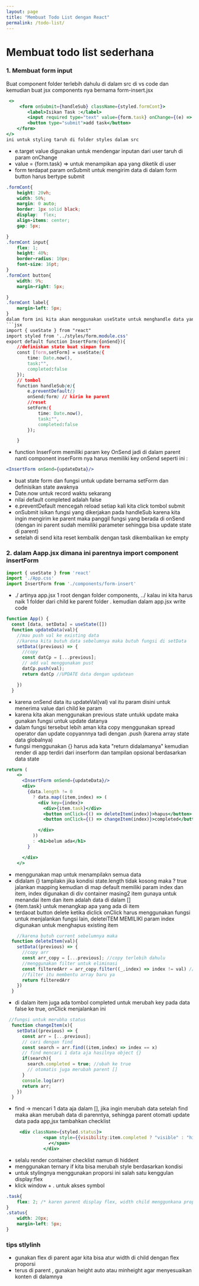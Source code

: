 ```yaml
---
layout: page
title: "Membuat Todo List dengan React"
permalink: /todo-list/
---
```


# Membuat todo list sederhana
### 1. Membuat form input
Buat component folder terlebih dahulu di dalam src di vs code dan kemudian buat jsx components nya bernama form-insert.jsx
```jsx
 <>
     <form onSubmit={handleSub} className={styled.formCont}>
        <label>Isikan Task :</label>
        <input required type="text" value={form.task} onChange={(e) => setForm({...form,task:e.target.value})}/>
        <button type="submit">add task</button>
    </form>
</>
ini untuk styling taruh di folder styles dalam src
```
- e.target value digunakan untuk mendengar inputan dari user taruh di param onChange
- value = {form.task} => untuk menampikan apa yang diketik di user
- form terdapat param onSubmit untuk mengirim data di dalam form button harus bertype submit
```css
.formCont{
    height: 20vh;
    width: 50%;
    margin: 0 auto;
    border: 1px solid black;
    display:  flex;
    align-items: center;
    gap: 5px;

}
.formCont input{
    flex: 1;
    height: 40%;
    border-radius: 10px;
    font-size: 16pt;
}
.formCont button{
    width: 9%;
    margin-right: 5px;

}
.formCont label{
    margin-left: 5px;
}
dalam form ini kita akan menggunakan useState untuk menghandle data yang diinput oleh user. Nantinya ini akan dikirim ke parent. 
```jsx
import { useState } from "react"
import styled from '../styles/form.module.css'
export default function InsertForm({onSend}){
    //definiskan state buat simpan form
    const [form,setForm] = useState({
        time: Date.now(),
        task:"",
        completed:false
    });
    // tombol
    function handleSub(e){
        e.preventDefault()
        onSend(form) // kirim ke parent
        //reset
        setForm({
            time: Date.now(),
            task:"",
            completed:false
        });

    }
```
- function InserForm memiliki param key OnSend jadi di dalam parent nanti component inserForm nya harus memiliki key onSend seperti ini :
```jsx
<InsertForm onSend={updateData}/>
```
- buat state form dan fungsi untuk update bernama setForm dan definisikan state awaknya
- Date.now untuk record waktu sekarang
- nilai default completed adalah false
- e.preventDefault mencegah reload setiap kali kita click tombol submit
- onSubmit isikan fungsi yang dikerjakan pada handleSub karena kita ingin mengirim ke parent maka panggil fungsi yang berada di onSend (dengan ini parent sudah memiliki parameter sehingga bisa update state di parent)
- setelah di send kita reset kembalik dengan task dikembalikan ke empty

### 2. dalam Aapp.jsx dimana ini parentnya import component insertForm
```jsx
import { useState } from 'react'
import './App.css'
import InsertForm from './components/form-insert'

```
- ./ artinya app.jsx 1 root dengan folder components, ../ kalau ini kita harus naik 1 folder dari child ke parent folder .
kemudian dalam app.jsx write code
```jsx
function App() {
  const [data, setData] = useState([])
  function updateData(val){
    //mau push val ke existing data
    //karena kita butuh data sebelumnya maka butuh fungsi di setData
    setData((previous) => {
      //copy
      const datCp = [...previous];
      // add val menggunakan pust
      datCp.push(val);
      return datCp //UPDATE data dengan updatean

    })
  }
```
- karena onSend data itu updateVal(val) val itu param disini untuk menerima value dari child ke param
- karena kita akan menggunakan previous state untukk update maka gunakan fungsi untuk update datanya 
- dalam fungsi tersebut lebih aman kita copy menggunakan spread operator dan update copyannnya tadi dengan .push (karena array state data globalnya)
- fungsi menggunakan {} harus ada kata "return didalamanya"
kemudian render di app terdiri dari inserform dan tampilan opsional berdasarkan data state
```.jsx
return (
    <>
      <InsertForm onSend={updateData}/>
      <div>
        {data.length != 0 
          ? data.map((item,index) => (
            <div key={index}>
              <div>{item.task}</div>
              <button onClick={() => deleteItem(index)}>hapus</button>
              <button onClick={() => changeItem(index)}>completed</button>

            </div>
          ))
          : <h1>belum ada</h1>
        }

      </div>
    </>
```
- menggunakan map untuk menampilakn semua data
-  didalam {} tampilakn jika kondisi state.length tidak kosong maka ? true jalankan mapping kemudian di map default memiliki param index dan item,  index digunakan di div container masing2 item gunaya untuk menandai item dan item adalah data di dalam []
- {item.task} untuk menangkap apa yang ada di item
- terdaoat button delete ketika diclick onClick harus menggunakan fungsi untuk menjalankan fungsi lain, deleteiTEM MEMILIKI param index digunakan untuk menghapus existing item
```jsx
    //karena butuh current sebelumnya maka
  function deleteItem(val){
    setData((previous) => {
      //copy arr
      const arr_copy = [...previous]; //copy terlebih dahulu
      //menggunakan filter untuk eliminasi
      const filteredArr = arr_copy.filter((_,index) => index != val) //menggunakan filter
      //filter itu membentu array baru ya
      return filteredArr
    })
  }
```
- di dalam item juga ada tombol completed untuk merubah key pada data false ke true, onClick menjalankan ini
```jsx
 //fungsi untuk merubha status
  function changeItem(x){
    setData((previous) => {
      const arr = [...previous];
      // cari dengan find
      const search = arr.find((item,index) => index == x)
      // find mencari 1 data aja hasilnya object {}
      if(search){
        search.completed = true; //ubah ke true
        // otomatis juga merubah parent []
      }
      console.log(arr)
      return arr;
    })
  }
```
- find -> mencari 1 data aja dalam [], jika ingin merubah data setelah find maka akan merubah data di parenntya, sehingga parent otomati update data
pada app,jsx tambahkan checklist
```jsx
     <div className={styled.status}>
              <span style={{visibility:item.completed ? "visible" : "hidden"}}>
                ✔</span>
              </div>
```
- selalu render container checklist namun di hiddent
- menggunakan ternary if kita bisa merubah style berdasarkan kondisi
- untuk stylingnya menggunakan proporsi ini salah satu kenggulan display:flex
- klick window + . untuk akses symbol
```css
.task{
    flex: 2; /* karen parent display flex, width child menggunkana proporsi menagatur width */
}
.status{
    width: 20px;
    margin-left: 5px;
}
```
### tips stlylinh
- gunakan flex di parent agar kita bisa atur width di child dengan flex proporsi
- terus di parent , gunakan height auto atau minheight agar menyesuaikan konten di dalamnya
